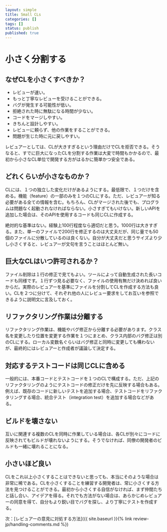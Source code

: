 ```yaml
---
layout: simple
title: Small CLs
categories: []
tags: []
status: publish
published: true
---
```


# 小さく分割する

## なぜCLを小さくすべきか？

- レビューが速い。
- もっと丁寧なレビューを受けることができる。
- バグが発生する可能性が低い。
- 拒絶された時に無駄になる時間が少ない。
- コードをマージしやすい。
- きちんと設計しやすい。
- レビューに頼らず、他の作業をすることができる。
- 問題が生じた時に元に戻しやすい。

レビュアーとしては、CLが大きすぎるという理由だけでCLを拒否できる。そうなると、すでに巨大になったCLを分割する作業は大変で時間もかかるので、最初から小さなCL単位で開発する方がはるかに簡単かつ安全である。

## どれくらいが小さなものか？

CLには、１つの独立した変化だけがあるようにする。最低限で、１つだけを含める。機能（feature）の一部のみを１つのCLにする。ただ、レビュアーが知る必要がある全ての情報を含む。もちろん、CLがマージされた後でも、プログラムは問題なく起動されなければならない。小さすぎてもいけない。新しいAPIを追加した場合は、そのAPIを使用するコードも同じCLに作成する。

絶対的な基準はない。経験上100行程度なら適切だと思う。1000行は大きすぎる。また、単一のファイルで200行を修正するのは大丈夫だが、同じ量でも50個のファイルに分散しているのは良くない。自分が大丈夫だと思うサイズより少し小さくすると、レビュアーが文句を言うことはほとんど無い。

## 巨大なCLはいつ許可されるか？

ファイル削除は１行の修正で見てもよい。ツールによって自動生成された長いコードも同様です。１行ずつ見る必要なく、ファイルの使用有無だけ決めれば良いからだ。実際のレビュアーを基準にファイルを分割してCLを作成する方法も良い。CLを２つに分けて、それぞれ他の人にレビュー要求をしてお互いを参照できるように説明文に言及しておく。

## リファクタリング作業は分離する

リファクタリング作業は、機能やバグ修正から分離する必要があります。クラス名を変更したり位置を変更する作業を１つにまとめ、クラス内部のバグ修正は別のCLにする。ローカル変数名ぐらいはバグ修正と同時に変更しても構わないが、最終的にはレビュアーと作成者が議論して決定する。

## 対応するテストコードは同じCLに含める

一般的には、本番コードとテストコードを１つのCLで構成する。ただ、上記のリファクタリングのようにテストコードの修正だけを先に反映する場合もある。例えば、既存のコードに新しいテストを追加する場合、テストコードをリファクタリングする場合、統合テスト（integration test）を追加する場合などがある。

## ビルドを壊さない

互いに関連する複数のCLを同時に作業している場合は、各CLが別々にコードに反映されてもビルドが壊れないようにする。そうでなければ、同僚の開発者のビルドも一緒に壊れることになる。

## 小さいほど良い

CLをこれ以上小さくすることはできないと思っても、本当にそのような場合は非常に稀である。CLを小さくすることを練習する開発者は、常に小さくする方法を見つけることができる。最初から小さくする自信がなければ、まず仲間たちと話し合い、アイデアを得る。それでも方法がない場合は、あらかじめレビュアーの同意を得て、自分もより鋭い目でバグを探し、より丁寧にテストを作成する。

次：[レビュアーの意見に対処する方法]({{ site.baseurl }}{% link review-jp/handling-comments.md %})